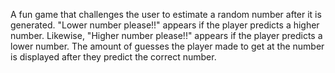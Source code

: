 A fun game that challenges the user to estimate a random number after it is generated. "Lower number please!!" appears if the player predicts a higher number. Likewise, "Higher number please!!" appears if the player predicts a lower number. The amount of guesses the player made to get at the number is displayed after they predict the correct number.
